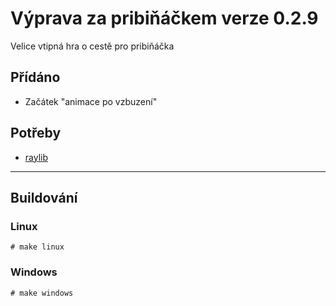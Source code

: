 # Výprava za pribiňáčkem verze 0.2.9
Velice vtipná hra o cestě pro pribiňáčka

## Přídáno
- Začátek "animace po vzbuzení"

## Potřeby
- [raylib](https://github.com/raysan5/raylib)

-------------
## Buildování
### Linux
`# make linux`

### Windows
`# make windows`